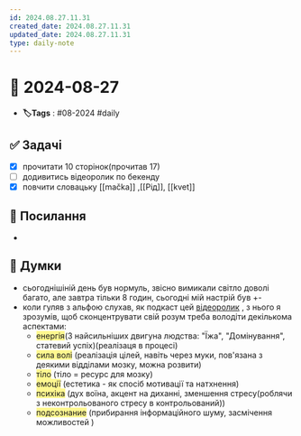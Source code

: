 ```yaml
---
id: 2024.08.27.11.31
created_date: 2024.08.27.11.31
updated_date: 2024.08.27.11.31
type: daily-note
---
```


# 📅 2024-08-27
- **🏷️Tags** : #08-2024 #daily 
## ✅ Задачі
- [x]  прочитати 10 сторінок(прочитав 17)
- [ ] додивитись відеоролик по бекенду
- [x] повчити словацьку [[mačka]] ,[[Рід]], [[kvet]] 
## 🔗 Посилання
- 
## 🧠 Думки
- сьогоднішіній день був нормуль, звісно вимикали світло доволі багато, але завтра тільки 8 годин, сьогодні мій настрій був +-
- коли гуляв з альфою слухав, як подкаст цей [відеоролик](https://youtu.be/L45rjmPIb_8?si=KOPfQO5hDdIrApjr) , з нього я зрозумів, щоб сконцентрувати свій розум треба володіти декількома аспектами:
	- <span style="background:#fff88f">енергія</span>(3 найсильніших двигуна людства: "Їжа", "Домінування", статевий успіх)(реалізаця в процесі)
	- <span style="background:#fff88f">сила волі</span> (реалізація цілей, навіть через муки, пов'язана з деякими відділами мозку, можна розвити)
	- <span style="background:#fff88f">тіло</span> (тіло = ресурс для мозку)
	- <span style="background:#fff88f">емоції</span> (естетика - як спосіб мотивації та натхнення)
	- <span style="background:#fff88f">психіка</span> (дух воїна, акцент на диханні, зменшення стресу(роблячи з неконтрольованого стресу в контрольований))
	- <span style="background:#fff88f">подсознание</span> (прибирання інформаційного шуму, засмічення можливостей )